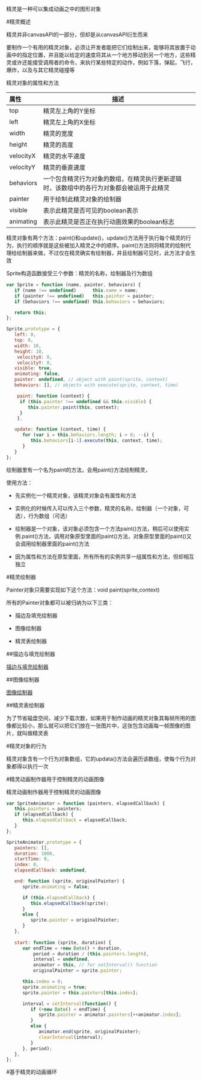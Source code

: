 精灵是一种可以集成动画之中的图形对象

#精灵概述

精灵并非canvasAPI的一部分，但却是从canvasAPI衍生而来

要制作一个有用的精灵对象，必须让开发者能把它们绘制出来，能够将其放置于动画中的指定位置，并且能以给定的速度将其从一个地方移动到另一个地方，这些精灵或许还能接受调用者的命令，来执行某些特定的动作，例如下落，弹起，飞行，爆炸，以及与其它精灵碰撞等

精灵对象的属性和方法

|属性|描述|
|:--|---|
|top|精灵左上角的Y坐标|
|left|精灵左上角的X坐标|
|width|精灵的宽度|
|height|精灵的高度|
|velocityX|精灵的水平速度|
|velocityY|精灵的垂直速度|
|behaviors|一个包含精灵行为对象的数组，在精灵执行更新逻辑时，该数组中的各行为对象都会被运用于此精灵|
|painter|用于绘制此精灵对象的绘制器|
|visible|表示此精灵是否可见的boolean表示|
|animating|表示此精灵是否正在执行动画效果的boolean标志|

精灵对象有两个方法：paint()和update()，update()方法用于执行每个精灵的行为，执行的顺序就是这些被加入精灵之中的顺序。paint()方法则将精灵的绘制代理给绘制器来做，不过仅在精灵确实有绘制器，并且绘制器可见时，此方法才会生效

Sprite构造函数接受三个参数：精灵的名称，绘制器及行为数组

```javascript
var Sprite = function (name, painter, behaviors) {
   if (name !== undefined)      this.name = name;
   if (painter !== undefined)   this.painter = painter;
   if (behaviors !== undefined) this.behaviors = behaviors;

   return this;
};

Sprite.prototype = {
   left: 0,
   top: 0,
   width: 10,
   height: 10,
	velocityX: 0,
	velocityY: 0,
   visible: true,
   animating: false,
   painter: undefined, // object with paint(sprite, context)
   behaviors: [], // objects with execute(sprite, context, time)

	paint: function (context) {
     if (this.painter !== undefined && this.visible) {
        this.painter.paint(this, context);
     }
	},

   update: function (context, time) {
      for (var i = this.behaviors.length; i > 0; --i) {
         this.behaviors[i-1].execute(this, context, time);
      }
   }
};
```

绘制器里有一个名为paint的方法，会用paint()方法绘制精灵，

使用方法：

+ 先实例化一个精灵对象，该精灵对象会有属性和方法

+ 实例化的时候传入可以传入三个参数，精灵的名称，绘制器（一个对象，可选），行为数组（可选）

+ 绘制器是一个对象，该对象必须包含一个方法paint()方法，稍后可以使用实例.paint()方法，调用对象原型里面的paint()方法，对象原型里面的paint()又会调用绘制器里面的paint()方法

+ 因为属性和方法在原型里面，所有所有的实例共享一组属性和方法，但却相互独立

#精灵绘制器

Painter对象只需要实现如下这个方法：void paint(sprite,context)

所有的Painter对象都可以被归纳为以下三类：

+ 描边及填充绘制器

+ 图像绘制器

+ 精灵表绘制器

##描边与填充绘制器

[描边与填充绘制器](/code/cp6/6-2-1.html)

##图像绘制器

[图像绘制器](/code/cp6/6-2-2.html)

##精灵表绘制器

为了节省磁盘空间，减少下载次数，如果用于制作动画的精灵对象其每帧所用的图像都比较小，那么就可以把它们放在一张图片中，这张包含动画每一帧图像的图片，就叫做精灵表

#精灵对象的行为

精灵对象含有一个行为对象数组，它的updata()方法会遍历该数组，使每个行为对象都得以执行一次

#精灵动画制作器用于控制精灵的动画图像

精灵动画制作器用于控制精灵的动画图像

```javascript
var SpriteAnimator = function (painters, elapsedCallback) {
   this.painters = painters;
   if (elapsedCallback) {
      this.elapsedCallback = elapsedCallback;
   }
};

SpriteAnimator.prototype = {
   painters: [],
   duration: 1000,
   startTime: 0,
   index: 0,
   elapsedCallback: undefined,

   end: function (sprite, originalPainter) {
      sprite.animating = false;

      if (this.elapsedCallback) {
         this.elapsedCallback(sprite);
      }
      else {
         sprite.painter = originalPainter;
      }              
   },
   
   start: function (sprite, duration) {
      var endTime = +new Date() + duration,
          period = duration / (this.painters.length),
          interval = undefined,
          animator = this, // for setInterval() function
          originalPainter = sprite.painter;

      this.index = 0;
      sprite.animating = true;
      sprite.painter = this.painters[this.index];

      interval = setInterval(function() {
         if (+new Date() < endTime) {
            sprite.painter = animator.painters[++animator.index];
         }
         else {
            animator.end(sprite, originalPainter);
            clearInterval(interval);
         }
      }, period); 
   },
};
```

#基于精灵的动画循环

